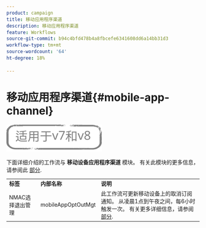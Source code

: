 ```yaml
---
product: campaign
title: 移动应用程序渠道
description: 移动应用程序渠道
feature: Workflows
source-git-commit: b94c4bfd478b4a8fbcefe6341608dd6a14bb31d3
workflow-type: tm+mt
source-wordcount: '64'
ht-degree: 18%

---
```



# 移动应用程序渠道{#mobile-app-channel}

![](../../assets/common.svg)

下面详细介绍的工作流与 **移动设备应用程序渠道** 模块。 有关此模块的更多信息，请参阅此 [部分](../../delivery/using/about-mobile-app-channel.md).

<table> 
 <tbody> 
  <tr> 
   <td> <strong>标签</strong><br /> </td> 
   <td> <strong>内部名称</strong><br /> </td> 
   <td> <strong>说明</strong><br /> </td> 
  </tr> 
  <tr> 
   <td> <span class="uicontrol">NMAC选择退出管理</span> <br /> </td> 
   <td> <span class="uicontrol">mobileAppOptOutMgt</span> <br /> </td> 
   <td> 此工作流可更新移动设备上的取消订阅通知。 从凌晨1点到午夜之间，每6小时触发一次。 有关更多详细信息，请参阅 <a href="../../delivery/using/understanding-quarantine-management.md#push-notification-quarantines">部分</a>.<br /> </td> 
  </tr> 
 </tbody> 
</table>


